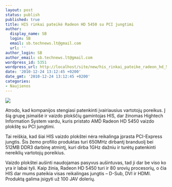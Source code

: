 ```yaml
---
layout: post
status: publish
published: true
title: HIS rinkai pateikė Radeon HD 5450 su PCI jungtimi
author:
  display_name: SB
  login: SB
  email: sb.technews.lt@gmail.com
  url: ''
author_login: SB
author_email: sb.technews.lt@gmail.com
wordpress_id: 5351
wordpress_url: http://localhost/site/new/his_rinkai_pateike_radeon_hd_5450_su_pci_jungtimi/
date: '2010-12-24 13:12:45 +0200'
date_gmt: '2010-12-24 13:12:45 +0200'
categories:
- Naujienos
---
```

<div class="imgright"><img src="http://technews.lt/upload/his5450silenceddr3pci03-575x450.jpg"  /></div>
<p>Atrodo, kad kompanijos stengiasi patenkinti įvairiausius vartotojų poreikus. Į šią grupę įsimaišė ir vaizdo plokščių gamintojas HIS, dar žinomas Hightech Information System vardu, kuris pristato AMD Radeon HD 5450 vaizdo plokštę su PCI jungtimi.</p>
<p>Tai reiškia, kad šiai HIS vaizdo plokštei nėra reikalinga įprasta PCI-Express jungtis. Šis žemo profilio produktas turi 650MHz dirbantį branduolį bei 512MB DDR3 darbinę atmintį, kuri dirba 1GHz dažniu ir turėtų patenkinti nereiklių vartotojų poreikius.</p>
<p>Vaizdo plokštei aušinti naudojamas pasyvus aušintuvas, tad ji dar be viso ko yra ir labai tyli. Kaip žinia, Radeon HD 5450 turi ir 80 srovių procesorių, o čia HIS dar mums pateikia visas reikalingas jungtis – D-Sub, DVI ir HDMI. Produktą galima įsigyti už 100 JAV dolerių.<br /></p>
